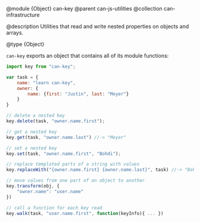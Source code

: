 @module {Object} can-key
@parent can-js-utilities
@collection can-infrastructure

@description Utilities that read and write nested properties on objects and arrays.

@type {Object}

  `can-key` exports an object that contains all of its module functions:

  ```js
  import key from "can-key";

  var task = {
      name: "learn can-key",
      owner: {
          name: {first: "Justin", last: "Meyer"}
      }
  }

  // delete a nested key
  key.delete(task, "owner.name.first");

  // get a nested key
  key.get(task, "owner.name.last") //-> "Meyer"

  // set a nested key
  key.set(task, "owner.name.first", "Bohdi");

  // replace templated parts of a string with values
  key.replaceWith("{owner.name.first} {owner.name.last}", task) //-> "Bohdi Meyer"

  // move values from one part of an object to another
  key.transform(obj, {
      "owner.name": "user.name"
  })

  // call a function for each key read
  key.walk(task, "user.name.first", function(keyInfo){ ... })
  ```
